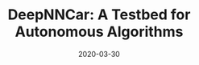 ---
date: 2020-03-30
last_modified_at: 
title: "DeepNNCar: A Testbed for Autonomous Algorithms"
header:
  teaser: "/assets/images/DeepNNCar.png"
excerpt: "This is my first blog post on Medium! The goal of this post, and the theme of the blog in general, is to help make technology accessible…"
category:
  - Computer Vision
  - Machine Learning
  - Other
redirect_url: https://medium.com/analytics-vidhya/deepnncar-a-testbed-for-autonomous-algorithms-b0db1ec4770c
---